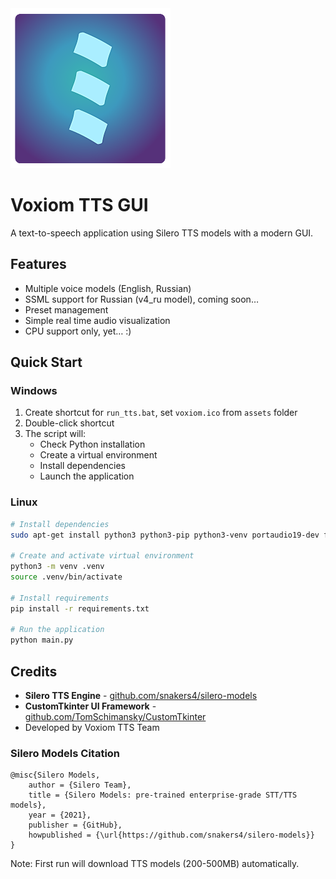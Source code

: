 <img src="./assets/voxiom256.png" alt="Alt" width="256" height="256">

# Voxiom TTS GUI

A text-to-speech application using Silero TTS models with a modern GUI.

## Features
- Multiple voice models (English, Russian)
- SSML support for Russian (v4_ru model), coming soon…
- Preset management
- Simple real time audio visualization
- CPU support only, yet… :)

## Quick Start

### Windows
1. Create shortcut for `run_tts.bat`, set `voxiom.ico` from `assets` folder
2. Double-click shortcut
3. The script will:
   - Check Python installation
   - Create a virtual environment
   - Install dependencies
   - Launch the application

### Linux
```bash
# Install dependencies
sudo apt-get install python3 python3-pip python3-venv portaudio19-dev ffmpeg

# Create and activate virtual environment
python3 -m venv .venv
source .venv/bin/activate

# Install requirements
pip install -r requirements.txt

# Run the application
python main.py
```

## Credits
- **Silero TTS Engine** - [github.com/snakers4/silero-models](https://github.com/snakers4/silero-models)
- **CustomTkinter UI Framework** - [github.com/TomSchimansky/CustomTkinter](https://github.com/TomSchimansky/CustomTkinter)
- Developed by Voxiom TTS Team

### Silero Models Citation
```
@misc{Silero Models,
    author = {Silero Team},
    title = {Silero Models: pre-trained enterprise-grade STT/TTS models},
    year = {2021},
    publisher = {GitHub},
    howpublished = {\url{https://github.com/snakers4/silero-models}}
}
```

Note: First run will download TTS models (200-500MB) automatically.
